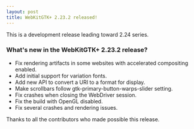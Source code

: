```yaml
---
layout: post
title: WebKitGTK+ 2.23.2 released!
---
```


This is a development release leading toward 2.24 series.

### What's new in the WebKitGTK+ 2.23.2 release?

 - Fix rendering artifacts in some websites with accelerated compositing enabled.
 - Add initial support for variation fonts.
 - Add new API to convert a URI to a format for display.
 - Make scrollbars follow gtk-primary-button-warps-slider setting.
 - Fix crashes when closing the WebDriver session.
 - Fix the build with OpenGL disabled.
 - Fix several crashes and rendering issues.

Thanks to all the contributors who made possible this release.
